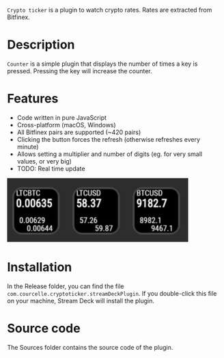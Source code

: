 
`Crypto ticker` is a plugin to watch crypto rates. Rates are extracted from Bitfinex.

# Description
`Counter` is a simple plugin that displays the number of times a key is pressed. Pressing the key will increase the counter.


# Features
- Code written in pure JavaScript
- Cross-platform (macOS, Windows)
- All Bitfinex pairs are supported (~420 pairs)
- Clicking the button forces the refresh (otherwise refreshes every minute)
- Allows setting a multiplier and number of digits (eg. for very small values, or very big)
- TODO: Real time update

![](screenshot.png)


# Installation
In the Release folder, you can find the file `com.courcelle.cryptoticker.streamDeckPlugin`. If you double-click this file on your machine, Stream Deck will install the plugin.


# Source code
The Sources folder contains the source code of the plugin.
